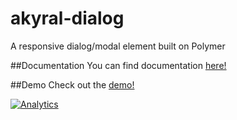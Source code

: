 akyral-dialog
==

A responsive dialog/modal element built on Polymer



##Documentation
You can find documentation [here!](http://filaraujo.github.io/akyral.io/dialog/index.html#documentation)


##Demo
Check out the [demo!](http://filaraujo.github.io/akyral.io/dialog/index.html)


[![Analytics](https://ga-beacon.appspot.com/UA-46802115-1/akyral-dialog/README)](https://github.com/igrigorik/ga-beacon)
